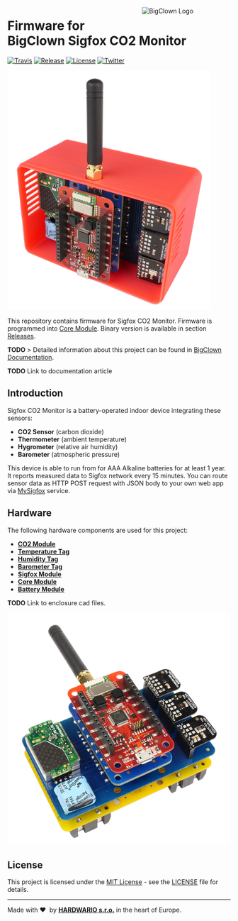 <a href="https://www.bigclown.com/"><img src="https://bigclown.sirv.com/logo.png" width="200" height="59" alt="BigClown Logo" align="right"></a>

# Firmware for BigClown Sigfox CO2 Monitor

[![Travis](https://img.shields.io/travis/bigclownlabs/bcp-sigfox-co2/master.svg)](https://travis-ci.org/bigclownlabs/bcp-sigfox-co2)
[![Release](https://img.shields.io/github/release/bigclownlabs/bcp-sigfox-co2.svg)](https://github.com/bigclownlabs/bcp-sigfox-co2/releases)
[![License](https://img.shields.io/github/license/bigclownlabs/bcp-sigfox-co2.svg)](https://github.com/bigclownlabs/bcp-sigfox-co2/blob/master/LICENSE)
[![Twitter](https://img.shields.io/twitter/follow/BigClownLabs.svg?style=social&label=Follow)](https://twitter.com/BigClownLabs)

![sigfox-CO2-monitor-with-enclosure](images/sf-co2-enclosure.png)

This repository contains firmware for Sigfox CO2 Monitor.
Firmware is programmed into [Core Module](https://shop.bigclown.com/products/core-module).
Binary version is available in section [Releases](https://github.com/bigclownlabs/bcp-sigfox-co2/releases).

**TODO** > Detailed information about this project can be found in [BigClown Documentation](https://doc.bigclown.com).

**TODO** Link to documentation article

## Introduction

Sigfox CO2 Monitor is a battery-operated indoor device integrating these sensors:

* **CO2 Sensor** (carbon dioxide)
* **Thermometer** (ambient temperature)
* **Hygrometer** (relative air humidity)
* **Barometer** (atmospheric pressure)

This device is able to run from for AAA Alkaline batteries for at least 1 year.
It reports measured data to Sigfox network every 15 minutes.
You can route sensor data as HTTP POST request with JSON body to your own web app via [MySigfox](https://www.mysigfox.com) service.

## Hardware

The following hardware components are used for this project:

* **[CO2 Module](https://shop.bigclown.com/co2-module)**
* **[Temperature Tag](https://shop.bigclown.com/temperature-tag)**
* **[Humidity Tag](https://shop.bigclown.com/humidity-tag)**
* **[Barometer Tag](https://shop.bigclown.com/barometr-tag)**
* **[Sigfox Module](https://shop.bigclown.com/sigfox-module)**
* **[Core Module](https://shop.bigclown.com/core-module)**
* **[Battery Module](https://shop.bigclown.com/battery-module)**

**TODO** Link to enclosure cad files.

![sigfox-CO2-monitor](images/sf-co2.png)

## License

This project is licensed under the [MIT License](https://opensource.org/licenses/MIT/) - see the [LICENSE](LICENSE) file for details.

---

Made with &#x2764;&nbsp; by [**HARDWARIO s.r.o.**](https://www.hardwario.com/) in the heart of Europe.
